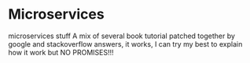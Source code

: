 # Microservices
microservices stuff
A mix of several book tutorial patched together by google and stackoverflow answers, it works, I can try my best to explain how it work but NO PROMISES!!!
